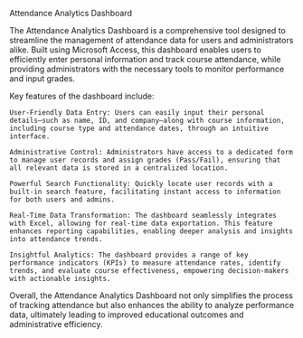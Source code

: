 Attendance Analytics Dashboard

The Attendance Analytics Dashboard is a comprehensive tool designed to streamline the management of attendance data for users and administrators alike. Built using Microsoft Access, this dashboard enables users to efficiently enter personal information and track course attendance, while providing administrators with the necessary tools to monitor performance and input grades.

Key features of the dashboard include:

    User-Friendly Data Entry: Users can easily input their personal details—such as name, ID, and company—along with course information, including course type and attendance dates, through an intuitive interface.

    Administrative Control: Administrators have access to a dedicated form to manage user records and assign grades (Pass/Fail), ensuring that all relevant data is stored in a centralized location.

    Powerful Search Functionality: Quickly locate user records with a built-in search feature, facilitating instant access to information for both users and admins.

    Real-Time Data Transformation: The dashboard seamlessly integrates with Excel, allowing for real-time data exportation. This feature enhances reporting capabilities, enabling deeper analysis and insights into attendance trends.

    Insightful Analytics: The dashboard provides a range of key performance indicators (KPIs) to measure attendance rates, identify trends, and evaluate course effectiveness, empowering decision-makers with actionable insights.

Overall, the Attendance Analytics Dashboard not only simplifies the process of tracking attendance but also enhances the ability to analyze performance data, ultimately leading to improved educational outcomes and administrative efficiency.
